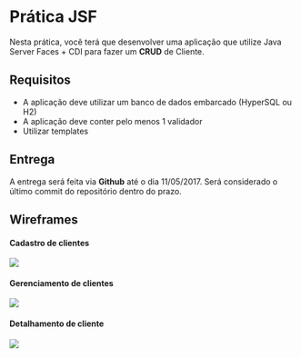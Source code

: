 # Prática JSF

Nesta prática, você terá que desenvolver uma aplicação que utilize Java Server Faces + CDI para fazer um **CRUD** de Cliente.
## Requisitos

- A aplicação deve utilizar um banco de dados embarcado (HyperSQL ou H2)
- A aplicação deve conter pelo menos 1 validador
- Utilizar templates

## Entrega

A entrega será feita via **Github** até o dia 11/05/2017. Será considerado o último commit do repositório dentro do prazo.

## Wireframes

#### Cadastro de clientes

![](http://i.imgur.com/WV4NT9S.jpg)

#### Gerenciamento de clientes

![](http://i.imgur.com/B5xZx5C.jpg)

#### Detalhamento de cliente

![](http://i.imgur.com/ubP1Ymu.jpg)
